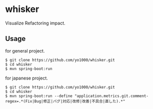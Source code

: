 # whisker
Visualize Refactoring impact.

## Usage

for general project.

```
$ git clone https://github.com/yo1000/whisker.git
$ cd whisker
$ mvn spring-boot:run
```

for japanese project.

```
$ git clone https://github.com/yo1000/whisker.git
$ cd whisker
$ mvn spring-boot:run --define "application.metrics.git.comment-regex=.*(Fix|Bug|修正|バグ|対応|改修|改善|不具合|直した).*"
```
